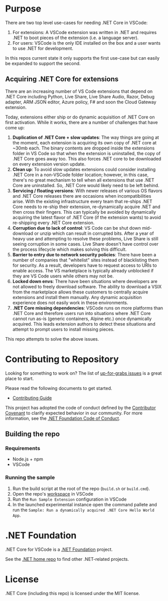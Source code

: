 # Purpose

There are two top level use-cases for needing .NET Core in VSCode:

1. For extensions: A VSCode extension was written in .NET and requires .NET to boot pieces of the extension (i.e. a language server).
1. For users: VSCode is the only IDE installed on the box and a user wants to use .NET for development.

In this repos current state it only supports the first use-case but can easily be expanded to support the second.

## Acquiring .NET Core for extensions
There are an increasing number of VS Code extensions that depend on .NET Core including Python, Live Share, Live Share Audio, Razor, Debug adapter, ARM JSON editor, Azure policy, F# and soon the Cloud Gateway extension.

Today, extensions either ship or do dynamic acquisition of .NET Core on first activation. While it works, there are a number of challenges that have come up:

1. **Duplication of .NET Core + slow updates**: The way things are going at the moment, each extension is acquiring its own copy of .NET core at ~30mb each. The binary contents are dropped inside the extensions folder in VS Code so that when the extension is uninstalled, the copy of .NET Core goes away too. This also forces .NET core to be downloaded on every extension version update.
1. **Clean up**: To avoid slow updates extensions could consider installing .NET Core in a non-VSCode folder location; however, in this case, there's no great mechanism to tell when all extensions that use .NET Core are uninstalled. So, .NET Core would likely need to be left behind. 
1. **Servicing / floating versions**: With newer releases of various OS flavors and .NET Core releases there are occasions when incompatibilities arise. With the existing infrastructure every team that re-ships .NET Core needs to re-ship their extension, re-dynamically acquire .NET and then cross their fingers. This can typically be avoided by dynamically acquiring the latest flavor of .NET Core (if the extension wants) to avoid re-shipping every .NET Core extension.
1. **Corruption due to lack of control**: VS Code can be shut down mid-download or unzip which can result in corrupted bits.  After a year of heavy use and attempting to resolve these problems, Live Share is still seeing corruption in some cases. Live Share doesn't have control over the process lifecycle which makes solving this difficult.
1. **Barrier to entry due to network security policies**: There have been a number of companies that "whitelist" sites instead of blacklisting them for security. As a result, developers have to request access to URIs to enable access. The VS marketplace is typically already unblocked if they are VS Code users while others may not be. 
1. **Locked down envs**: There have been situations where developers are not allowed to freely download software. The ability to download a VSIX from the marketplace allows these customers to centrally acquire extensions and install them manually. Any dynamic acquisition experience does not easily work in these environments.
1. **.NET Core missing dependencies**: VSCode runs on more platforms than .NET Core and therefore users run into situations where .NET Core cannot run as-is (generic containers, Alpine etc.) once dynamically acquired. This leads extension authors to detect these situations and attempt to prompt users to install missing pieces.

This repo attempts to solve the above issues.


# Contributing to Repository 

Looking for something to work on? The list 
of [up-for-grabs issues](https://github.com/dotnet/vscode-dotnet-runtime/labels/up-for-grabs) is a great place to start.

Please read the following documents to get started.

* [Contributing Guide](Documentation/contributing.md)

This project has adopted the code of conduct defined by the [Contributor Covenant](http://contributor-covenant.org/) 
to clarify expected behavior in our community. For more information, see the [.NET Foundation Code of Conduct](http://www.dotnetfoundation.org/code-of-conduct).

## Building the repo

### Requirements
- Node.js + npm
- VSCode

### Running the sample
1.  Run the build script at the root of the repo (`build.sh` or `build.cmd`).
2. Open the repo's [workspace](vscode-dotnet-runtime.code-workspace) in VSCode
3. Run the `Run Sample Extension` configuration in VSCode
4. In the launched experimental instance open the command pallete and run the `Sample: Run a dynamically acquired .NET Core Hello World App`.

# .NET Foundation

.NET Core for VSCode is a [.NET Foundation](https://www.dotnetfoundation.org/projects) project.

See the [.NET home repo](https://github.com/Microsoft/dotnet) to find other .NET-related projects.


# License
.NET Core (including this repo) is licensed under the MIT license.
